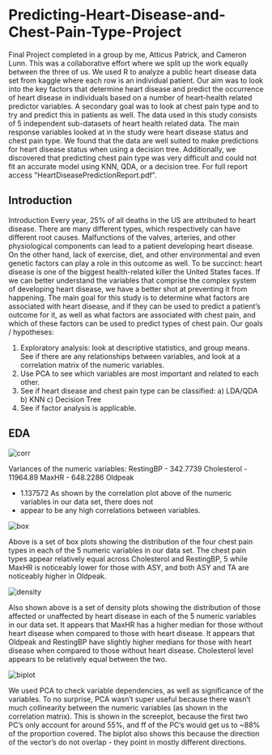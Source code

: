 # Predicting-Heart-Disease-and-Chest-Pain-Type-Project
Final Project completed in a group by me, Atticus Patrick, and Cameron Lunn. This was a collaborative effort where we split up the work equally between the three of us. We used R to analyze a public heart disease data set from kaggle where each row is an individual patient. Our aim was to look into the key factors that determine heart disease and predict the occurrence of heart disease in individuals based on a number of heart-health related predictor variables. A secondary goal was to look at chest pain type and to try and predict this in patients as well. The data used in this study consists of 5 independent sub-datasets of heart health related data. The main response variables looked at in the study were heart disease status and chest pain type. We found that the data are well suited to make predictions for heart disease status when using a decision tree. Additionally, we discovered that predicting chest pain type was very difficult and could not fit an accurate model using KNN, QDA, or a decision tree. For full report access "HeartDiseasePredictionReport.pdf".

## Introduction
Introduction
Every year, 25% of all deaths in the US are attributed to heart disease. There are many different types,
which respectively can have different root causes. Malfunctions of the valves, arteries, and other physiological
components can lead to a patient developing heart disease. On the other hand, lack of exercise, diet, and
other environmental and even genetic factors can play a role in this outcome as well. To be succinct: heart
disease is one of the biggest health-related killer the United States faces. If we can better understand the
variables that comprise the complex system of developing heart disease, we have a better shot at preventing
it from happening. The main goal for this study is to determine what factors are associated with heart
disease, and if they can be used to predict a patient’s outcome for it, as well as what factors are associated
with chest pain, and which of these factors can be used to predict types of chest pain.
Our goals / hypotheses:
1) Exploratory analysis: look at descriptive statistics, and group means. See if there are any relationships
between variables, and look at a correlation matrix of the numeric variables.
2) Use PCA to see which variables are most important and related to each other.
3) See if heart disease and chest pain type can be classified:
a) LDA/QDA
b) KNN
c) Decision Tree
4) See if factor analysis is applicable.

## EDA

![corr](https://github.com/Owenp25/Predicting-Heart-Disease-and-Chest-Pain-Type-Project/blob/master/corr%20plot.png)

Variances of the numeric variables: RestingBP - 342.7739 Cholesterol - 11964.89 MaxHR - 648.2286 Oldpeak
- 1.137572 As shown by the correlation plot above of the numeric variables in our data set, there does not 
- appear to be any high correlations between variables.

![box](https://github.com/Owenp25/Predicting-Heart-Disease-and-Chest-Pain-Type-Project/blob/master/Chest%20Pain%20boxplots.png)

Above is a set of box plots showing the distribution of the four chest pain types in each of the 5 numeric
variables in our data set. The chest pain types appear relatively equal across Cholesterol and RestingBP,
5 while MaxHR is noticeably lower for those with ASY, and both ASY and TA are noticeably higher in Oldpeak.

![density](https://github.com/Owenp25/Predicting-Heart-Disease-and-Chest-Pain-Type-Project/blob/master/Heart%20Disease%20Density%20plots.png)

Also shown above is a set of density plots showing the distribution of those affected or unaffected by heart
disease in each of the 5 numeric variables in our data set. It appears that MaxHR has a higher median
for those without heart disease when compared to those with heart disease. It appears that Oldpeak and
RestingBP have slightly higher medians for those with heart disease when compared to those without heart
disease. Cholesterol level appears to be relatively equal between the two.

![biplot](https://github.com/Owenp25/Predicting-Heart-Disease-and-Chest-Pain-Type-Project/blob/master/PCA%20biplot.png)

We used PCA to check variable dependencies, as well as significance of the variables. To no surprise, PCA
wasn’t super useful because there wasn’t much collinearity between the numeric variables (as shown in the
correlation matrix). This is shown in the screeplot, because the first two PC’s only account for around 55%,
and ff of the PC’s would get us to ~88% of the proportion covered. The biplot also shows this because the
direction of the vector’s do not overlap - they point in mostly different directions.
